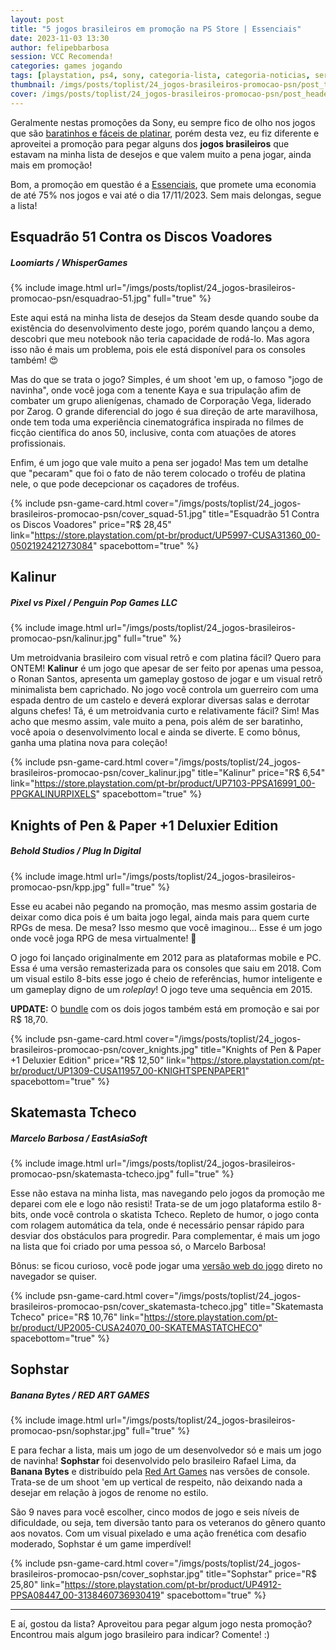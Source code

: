 ```yaml
---
layout: post
title: "5 jogos brasileiros em promoção na PS Store | Essenciais"
date: 2023-11-03 13:30
author: felipebbarbosa
session: VCC Recomenda!
categories: games jogando
tags: [playstation, ps4, sony, categoria-lista, categoria-noticias, serie-vcc-recomenda]
thumbnail: /imgs/posts/toplist/24_jogos-brasileiros-promocao-psn/post_thumbnail.jpg
cover: /imgs/posts/toplist/24_jogos-brasileiros-promocao-psn/post_header.jpg
---
```


Geralmente nestas promoções da Sony, eu sempre fico de olho nos jogos que são [baratinhos e fáceis de platinar](/post/promocao-tesouros-ocultos-playstation), porém desta vez, eu fiz diferente e aproveitei a promoção para pegar alguns dos **jogos brasileiros** que estavam na minha lista de desejos e que valem muito a pena jogar, ainda mais em promoção!

<!--more-->

Bom, a promoção em questão é a [Essenciais](https://store.playstation.com/pt-br/category/9d01f039-7058-43e2-93c2-e462d977dc63/1), que promete uma economia de até 75% nos jogos e vai até o dia 17/11/2023. Sem mais delongas, segue a lista!

## Esquadrão 51 Contra os Discos Voadores
##### Loomiarts / WhisperGames

{% include image.html url="/imgs/posts/toplist/24_jogos-brasileiros-promocao-psn/esquadrao-51.jpg" full="true" %}

Este aqui está na minha lista de desejos da Steam desde quando soube da existência do desenvolvimento deste jogo, porém quando lançou a demo, descobri que meu notebook não teria capacidade de rodá-lo. Mas agora isso não é mais um problema, pois ele está disponível para os consoles também! 😍

Mas do que se trata o jogo? Simples, é um shoot 'em up, o famoso "jogo de navinha", onde você joga com a tenente Kaya e sua tripulação afim de combater um grupo alienígenas, chamado de Corporação Vega, liderado por Zarog. O grande diferencial do jogo é sua direção de arte maravilhosa, onde tem toda uma experiência cinematográfica inspirada no filmes de ficção científica do anos 50, inclusive, conta com atuações de atores profissionais.

Enfim, é um jogo que vale muito a pena ser jogado! Mas tem um detalhe que "pecaram" que foi o fato de não terem colocado o troféu de platina nele, o que pode decepcionar os caçadores de troféus.

{% include psn-game-card.html
    cover="/imgs/posts/toplist/24_jogos-brasileiros-promocao-psn/cover_squad-51.jpg"
    title="Esquadrão 51 Contra os Discos Voadores"
    price="R$ 28,45"
    link="https://store.playstation.com/pt-br/product/UP5997-CUSA31360_00-0502192421273084"
    spacebottom="true" %}

## Kalinur
##### Pixel vs Pixel / Penguin Pop Games LLC

{% include image.html url="/imgs/posts/toplist/24_jogos-brasileiros-promocao-psn/kalinur.jpg" full="true" %}

Um metroidvania brasileiro com visual retrô e com platina fácil? Quero para ONTEM! **Kalinur** é um jogo que apesar de ser feito por apenas uma pessoa, o Ronan Santos, apresenta um gameplay gostoso de jogar e um visual retrô minimalista bem caprichado. No jogo você controla um guerreiro com uma espada dentro de um castelo e deverá explorar diversas salas e derrotar alguns chefes! Tá, é um metroidvania curto e relativamente fácil? Sim! Mas acho que mesmo assim, vale muito a pena, pois além de ser baratinho, você apoia o desenvolvimento local e ainda se diverte. E como bônus, ganha uma platina nova para coleção!

{% include psn-game-card.html
    cover="/imgs/posts/toplist/24_jogos-brasileiros-promocao-psn/cover_kalinur.jpg"
    title="Kalinur"
    price="R$ 6,54"
    link="https://store.playstation.com/pt-br/product/UP7103-PPSA16991_00-PPGKALINURPIXELS"
    spacebottom="true" %}


## Knights of Pen & Paper +1 Deluxier Edition
##### Behold Studios / Plug In Digital

{% include image.html url="/imgs/posts/toplist/24_jogos-brasileiros-promocao-psn/kpp.jpg" full="true" %}

Esse eu acabei não pegando na promoção, mas mesmo assim gostaria de deixar como dica pois é um baita jogo legal, ainda mais para quem curte RPGs de mesa. De mesa? Isso mesmo que você imaginou... Esse é um jogo onde você joga RPG de mesa virtualmente! 🤯

O jogo foi lançado originalmente em 2012 para as plataformas mobile e PC. Essa é uma versão remasterizada para os consoles que saiu em 2018. Com um visual estilo 8-bits esse jogo é cheio de referências, humor inteligente e um gameplay digno de um *roleplay*! O jogo teve uma sequência em 2015.

**UPDATE:** O [bundle](https://store.playstation.com/pt-br/product/UP1309-CUSA12693_00-KOPP0BUNDLE0SIEA) com os dois jogos também está em promoção e sai por R$ 18,70.

{% include psn-game-card.html
    cover="/imgs/posts/toplist/24_jogos-brasileiros-promocao-psn/cover_knights.jpg"
    title="Knights of Pen & Paper +1 Deluxier Edition"
    price="R$ 12,50"
    link="https://store.playstation.com/pt-br/product/UP1309-CUSA11957_00-KNIGHTSPENPAPER1"
    spacebottom="true" %}

## Skatemasta Tcheco
##### Marcelo Barbosa / EastAsiaSoft

{% include image.html url="/imgs/posts/toplist/24_jogos-brasileiros-promocao-psn/skatemasta-tcheco.jpg" full="true" %}

Esse não estava na minha lista, mas navegando pelo jogos da promoção me deparei com ele e logo não resisti! Trata-se de um jogo plataforma estilo 8-bits, onde você controla o skatista Tcheco. Repleto de humor, o jogo conta com rolagem automática da tela, onde é necessário pensar rápido para desviar dos obstáculos para progredir. Para complementar, é mais um jogo na lista que foi criado por uma pessoa só, o Marcelo Barbosa!

Bônus: se ficou curioso, você pode jogar uma [versão web do jogo](https://tcheco.com/skatemasta/) direto no navegador se quiser.

{% include psn-game-card.html
    cover="/imgs/posts/toplist/24_jogos-brasileiros-promocao-psn/cover_skatemasta-tcheco.jpg"
    title="Skatemasta Tcheco"
    price="R$ 10,76"
    link="https://store.playstation.com/pt-br/product/UP2005-CUSA24070_00-SKATEMASTATCHECO"
    spacebottom="true" %}

## Sophstar
##### Banana Bytes / RED ART GAMES

{% include image.html url="/imgs/posts/toplist/24_jogos-brasileiros-promocao-psn/sophstar.jpg" full="true" %}

E para fechar a lista, mais um jogo de um desenvolvedor só e mais um jogo de navinha! **Sophstar** foi desenvolvido pelo brasileiro Rafael Lima, da **Banana Bytes** e distribuído pela [Red Art Games](https://www.redartgames.com/) nas versões de console. Trata-se de um shoot 'em up vertical de respeito, não deixando nada a desejar em relação à jogos de renome no estilo.

São 9 naves para você escolher, cinco modos de jogo e seis níveis de dificuldade, ou seja, tem diversão tanto para os veteranos do gênero quanto aos novatos. Com um visual pixelado e uma ação frenética com desafio moderado, Sophstar é um game imperdível!

{% include psn-game-card.html
    cover="/imgs/posts/toplist/24_jogos-brasileiros-promocao-psn/cover_sophstar.jpg"
    title="Sophstar"
    price="R$ 25,80"
    link="https://store.playstation.com/pt-br/product/UP4912-PPSA08447_00-3138460736930419"
    spacebottom="true" %}

---

E aí, gostou da lista? Aproveitou para pegar algum jogo nesta promoção? Encontrou mais algum jogo brasileiro para indicar? Comente! :)
